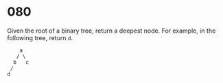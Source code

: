 [_metadata_:number]:-      "80"
[_metadata_:difficulty]:-  "Easy"
[_metadata_:asker]:-       "Google"

# 080

Given the root of a binary tree, return a deepest node. For example, in the following tree, return `d`.

```
    a
   / \
  b   c
 /
d
```
